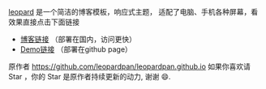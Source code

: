 
[leopard](http://leopardpan.cn) 是一个简洁的博客模板，响应式主题， 适配了电脑、手机各种屏幕，看效果直接点击下面链接
 
 * [博客链接](http://leopardpan.cn) （部署在国内，访问更快）         
 * [Demo链接](http://leopardpan.github.io/) （部署在github page）         


原作者  https://github.com/leopardpan/leopardpan.github.io
如果你喜欢请 Star ，你的 Star 是原作者持续更新的动力, 谢谢 😄.
